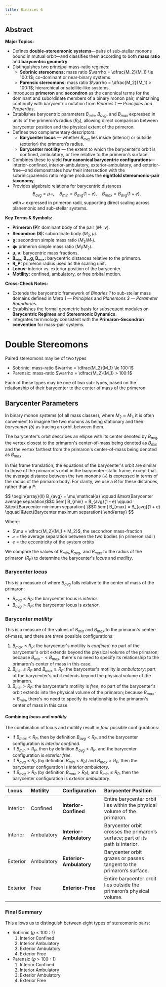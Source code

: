 ```yaml
---
title: Binaries 6
---
```

## Abstract  
**Major Topics:**  
- Defines **double-stereomonic systems**—pairs of sub-stellar monons bound in mutual orbit—and classifies them according to both **mass ratio** and **barycentric geometry**.  
- Distinguishes two principal mass-ratio regimes:  
  - **Sobrinic stereomons:** mass ratio $\varrho = \dfrac{M_2}{M_1} \le 100:1$; co-dominant or near-binary systems.  
  - **Parensic stereomons:** mass ratio $\varrho = \dfrac{M_2}{M_1} > 100:1$; hierarchical or satellite-like systems.  
- Introduces **primeron** and **secondron** as the canonical terms for the dominant and subordinate members of a binary monon pair, maintaining continuity with barycentric notation from *Binaries 1 — Principles and Properties*.  
- Establishes barycentric parameters $B_{min}$, $B_{avg}$, and $B_{max}$ expressed in units of the primeron’s radius ($R_P$), allowing direct comparison between barycenter position and the physical extent of the primeron.  
- Defines two complementary descriptors:  
  - **Barycenter locus** — whether $B_{avg}$ lies inside (interior) or outside (exterior) the primeron’s radius.  
  - **Barycenter motility** — the extent to which the barycenter’s orbit is confined, ambulatory, or free relative to the primeron’s surface.  
- Combines these to yield **four canonical barycentric configurations**—interior-confined, interior-ambulatory, exterior-ambulatory, and exterior-free—and demonstrates how their intersection with the sobrinic/parensic ratio regime produces the **eightfold stereomonic-pair taxonomy**.  
- Provides algebraic relations for barycentric distances  
  $$
  B_{avg} = \mu\,\mathcal{a}, \quad  
  B_{min} = B_{avg}(1-e), \quad  
  B_{max} = B_{avg}(1+e),
  $$
  with $\mathcal{a}$ expressed in primeron radii, supporting direct scaling across planemonic and sub-stellar systems.

**Key Terms & Symbols:**  
- **Primeron (P):** dominant body of the pair ($M_1, ν$).  
- **Secondron (S):** subordinate body ($M_2, μ$).  
- **ϱ:** secondron simple mass ratio ($M_2/M_1$).  
- **𝛗:** primeron simple mass ratio ($M_1/M_2$). 
- **μ, ν:** barycentric mass fractions.  
- **Bₘᵢₙ, Bₐᵥg, Bₘₐₓ:** barycentric distances relative to the primeron.  
- **R_P:** primeron radius used as the scaling unit.  
- **Locus:** interior vs. exterior position of the barycenter.  
- **Motility:** confined, ambulatory, or free orbital motion.  

**Cross-Check Notes:**  
- Extends the barycentric framework of *Binaries 1* to sub-stellar mass domains defined in *Meta 1 — Principles* and *Planemons 3 — Parameter Boundaries*.  
- Establishes the formal geometric basis for subsequent modules on **Barycentric Regimes** and **Stereomonic Dynamics**.  
- Integrates terminology consistent with the **Primaron–Secondron convention** for mass-pair systems.


# Double Stereomons
Paired stereomons may be of two types
- Sobrinic: mass-ratio $\varrho = \dfrac{M_2}{M_1} \le 100:1$
- Parensic: mass-ratio $\varrho = \dfrac{M_2}{M_1} > 100:1$

Each of these types may be one of two sub-types, based on the relationship of their barycenter to the center of mass of the primeron.
## Barycenter Parameters
In binary monon systems (of all mass classes), where $M_2 ≈ M_1$, it is often convenient to imagine the two monons as being stationary and their _barycenter (ḅ)_ as tracing an orbit between them.

The barycenter's orbit describes an ellipse with its center denoted by $B_{avg}$, the vertex closest to the primaron's center-of-mass being denoted as $B_{min}$ and the vertex farthest from the primaron's center-of-mass being denoted as $B_{max}$.

In this frame translation, the equations of the barycenter's orbit are similar to those of the primaron's orbit in the barycenter-static frame, except that the average distance between the two monons ($\mathcal{a}$) is expressed in terms of the radius of the primaron body.  For clarity, we use a _B_ for these distances, rather than a _P_:

$$
\begin{array}{ll}
B_{avg} = \mu\,\mathcal{a} \qquad &\text{Barycenter average separation}\$$0.5em]
B_{min} = B_{avg}(1 - e) \qquad &\text{Barycenter minimum separation} \$$0.5em]
B_{max} = B_{avg}(1 + e) \qquad &\text{Barycenter maximum separation} 
\end{array}
$$

Where:
- $\mu = \dfrac{M_2}{M_1 + M_2}$, the secondron mass-fraction
- $\mathcal{a}$ = the average separation between the two bodies (in primeron radii)
- $e$ = the eccentricity of the system orbits

We compare the values of $B_{min}, B_{avg}, \text{ and } B_{max}$ to the radius of the primaron ($R_P$) to determine the barycenter's _locus_ and _motility_.
### Barycenter _locus_
This is a measure of where $B_{avg}$ falls relative to the center of mass of the primaron:
- $B_{avg} \le R_P$: the barycenter locus is _interior_.
- $B_{avg} > R_P$: the barycenter locus is _exterior_.

### Barycenter _motility_
This is a measure of the values of $B_{min}$ and $B_{max}$ to the primaron's center-of-mass, and there are _three_ possible configurations:
1. $B_{max} \le R_P$: the barycenter's motility is _confined_; no part of the barycenter's orbit extends beyond the physical volume of the primaron; because $B_{min} \;\cdot\!\!< B_{max}$, there's no need to specify its relationship to the primaron's center of mass in this case.
2. $B_{min} \le R_P$ and $B_{max} \ge R_P$: the barycenter's motility is _ambulatory_; part of the barycenter's orbit extends beyond the physical volume of the primaron.
3. $B_{min} > R_P$: the barycenter's motility is _free_; no part of the barycenter's orbit extends into the physical volume of the primaron; because $B_{max} \;\cdot\!\!> B_{min}$, there's no need to specify its relationship to the primaron's center of mass in this case.

#### Combining _locus_ and _motility_
The combination of locus and motility result in _four_ possible configurations:
- If $B_{max} < R_P$, then by definition $B_{avg} < R_P$, and the barycenter configuration is
   _interior confined_.
- If $B_{min} > R_P$, then by definition $B_{avg} > R_P$, and the barycenter configuration is _exterior free_.
- If $B_{avg} \le R_P$ (by definition $B_{min} < R_P$) and $B_{max} > R_P$, then the barycenter configuration is _interior ambulatory_.
- If $B_{avg} > R_P$ (by definition $B_{max} > R_P$), and $B_{min} \le R_P$, then the barycenter configuration is _exterior ambulatory_.

| **Locus** | **Motility** | **Configuration** | **Barycenter Position** |
|:--|:--|:--|:--|
| Interior | Confined | **Interior-Confined** | Entire barycenter orbit lies within the physical volume of the primaron. |
| Interior | Ambulatory | **Interior-Ambulatory** | Barycenter orbit crosses the primaron’s surface; part of its path is interior. |
| Exterior | Ambulatory | **Exterior-Ambulatory** | Barycenter orbit grazes or passes tangent to the primaron’s surface. |
| Exterior | Free | **Exterior-Free** | Entire barycenter orbit lies outside the primaron’s physical volume. |
### Final Summary
This allows us to distinguish between eight types of stereomonic pairs:
- Sobrinic ($\varrho \le 100:1$)
	1. Interior Confined
	2. Interior Ambulatory
	3. Exterior Ambulatory
	4. Exterior Free
- Parensic ($\varrho > 100:1)$
	1. Interior Confined
	2. Interior Ambulatory
	3. Exterior Ambulatory
	4. Exterior Free